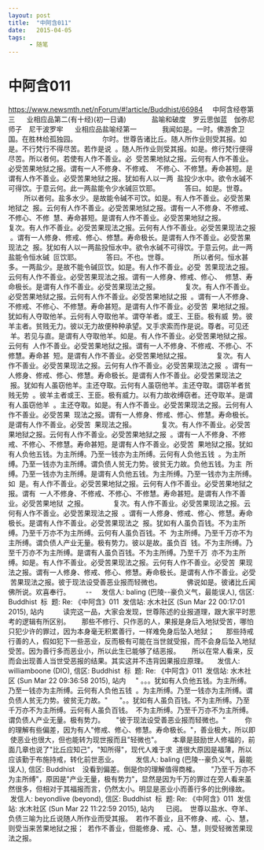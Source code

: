 ```yaml
---
layout: post
title:  "中阿含011"
date:   2015-04-05
tags:
      - 随笔
---
```


# 中阿含011


https://www.newsmth.net/nForum/#!article/Buddhist/66984
  
 中阿含经卷第三
   
 业相应品第二(有十经)(初一日诵)
   
 　　盐喻和破度　罗云思伽蓝　伽弥尼师子　尼干波罗牢
   
 业相应品盐喻经第一
   
 　　我闻如是。一时。佛游舍卫国。在胜林给孤独园。
   
 　　尔时。世尊告诸比丘。随人所作业则受其报。如是。不行梵行不得尽苦。若作是说
 。随人所作业则受其报。如是。修行梵行便得尽苦。所以者何。若使有人作不善业。必
 受苦果地狱之报。云何有人作不善业。必受苦果地狱之报。谓有一人不修身、不修戒、
 不修心、不修慧。寿命甚短。是谓有人作不善业。必受苦果地狱之报。犹如有人以一两
 盐投少水中。欲令水碱不可得饮。于意云何。此一两盐能令少水碱叵饮耶。
   
 　　答曰。如是。世尊。
   
 　　所以者何。盐多水少。是故能令碱不可饮。如是。有人作不善业。必受苦果地狱之
 报。云何有人作不善业。必受苦果地狱之报。谓有一人不修身、不修戒、不修心、不修
 慧、寿命甚短。是谓有人作不善业。必受苦果地狱之报。
   
 　　复次。有人作不善业。必受苦果现法之报。云何有人作不善业。必受苦果现法之报
 。谓有一人修身、修戒、修心、修慧。寿命极长。是谓有人作不善业。必受苦果现法之
 报。犹如有人以一两盐投恒水中。欲令水碱不可得饮。于意云何。此一两盐能令恒水碱
 叵饮耶。
   
 　　答曰。不也。世尊。
   
 　　所以者何。恒水甚多。一两盐少。是故不能令碱叵饮。如是。有人作不善业。必受
 苦果现法之报。云何有人作不善业。必受苦果现法之报。谓有一人修身、修戒、修心、
 修慧、寿命极长。是谓有人作不善业。必受苦果现法之报。
   
 　　复次。有人作不善业。必受苦果地狱之报。云何有人作不善业。必受苦果地狱之报
 。谓有一人不修身、不修戒、不修心、不修慧。寿命甚短。是谓有人作不善业。必受苦
 果地狱之报。犹如有人夺取他羊。云何有人夺取他羊。谓夺羊者。或王、王臣。极有威
 势。彼羊主者。贫贱无力。彼以无力故便种种承望。叉手求索而作是说。尊者。可见还
 羊。若见与直。是谓有人夺取他羊。如是。有人作不善业。必受苦果地狱之报。云何有
 人作不善业。必受苦果地狱之报。谓有一人不修身、不修戒、不修心、不修慧。寿命甚
 短。是谓有人作不善业。必受苦果地狱之报。
   
 　　复次。有人作不善业。必受苦果现法之报。云何有人作不善业。必受苦果现法之报
 。谓有一人修身、修戒、修心、修慧。寿命极长。是谓有人作不善业。必受苦果现法之
 报。犹如有人虽窃他羊。主还夺取。云何有人虽窃他羊。主还夺取。谓窃羊者贫贱无势
 。彼羊主者或王、王臣。极有威力。以有力故收缚窃者。还夺取羊。是谓有人虽窃他羊
 。主还夺取。如是。有人作不善业。必受苦果现法之报。云何有人作不善业。必受苦果
 现法之报。谓有一人修身、修戒、修心、修慧。寿命极长。是谓有人作不善业。必受苦
 果现法之报。
   
 　　复次。有人作不善业。必受苦果地狱之报。云何有人作不善业。必受苦果地狱之报
 。谓有一人不修身、不修戒、不修心、不修慧。寿命甚短。是谓有人作不善业。必受苦
 果地狱之报。犹如有人负他五钱。为主所缚。乃至一钱亦为主所缚。云何有人负他五钱
 。为主所缚。乃至一钱亦为主所缚。谓负债人贫无力势。彼贫无力故。负他五钱。为主
 所缚。乃至一钱亦为主所缚。是谓有人负他五钱。为主所缚。乃至一钱亦为主所缚。如
 是。有人作不善业。必受苦果地狱之报。云何有人作不善业。必受苦果地狱之报。谓有
 一人不修身、不修戒、不修心、不修慧。寿命甚短。是谓有人作不善业。必受苦果地狱
 之报。
   
 　　复次。有人作不善业。必受苦果现法之报。云何有人作不善业。必受苦果现法之报
 。谓有一人修身、修戒、修心、修慧。寿命极长。是谓有人作不善业。必受苦果现法之
 报。犹如有人虽负百钱。不为主所缚。乃至千万亦不为主所缚。云何有人虽负百钱。不
 为主所缚。乃至千万亦不为主所缚。谓负债人产业无量。极有势力。彼以是故。虽负百
 钱。不为主所缚。乃至千万亦不为主所缚。是谓有人虽负百钱。不为主所缚。乃至千万
 亦不为主所缚。如是。有人作不善业。必受苦果现法之报。云何有人作不善业。必受苦
 果现法之报。谓有一人修身、修戒、修心、修慧。寿命极长。是谓有人作不善业。必受
 苦果现法之报。彼于现法设受善恶业报而轻微也。
   
 　　佛说如是。彼诸比丘闻佛所说。欢喜奉行。  
   
 \--
  
 发信人: baling (巴陵\--豪负义气，最能误人), 信区: Buddhist
 标  题: Re: 《中阿含》011
 发信站: 水木社区 (Sun Mar 22 00:17:01 2015), 站内
   
   
 读完这一品，大家会发现，世尊陈述的业报道理，跟大家平时思考的逻辑有所区别。
   
 那些不修行、只作恶的人，果报是身后入地狱受苦，哪怕只犯少许的罪过，因为本身毫无积累善行，一样难免身后坠入地狱；
   
 那些持戒行善的人，假如犯下一些恶业，反而极有可能在当世就受报，而不会身后坠入地狱受苦。因为善行多而恶业小，所以此生已能够了结恶报。
   
 所以在常人看来，反而会出现善人当世受恶报的结果。其实这并不违背因果报应原理。
  
 发信人: williamboone (DIO), 信区: Buddhist
 标  题: Re: 《中阿含》011
 发信站: 水木社区 (Sun Mar 22 09:36:58 2015), 站内
  
 " 。。。犹如有人负他五钱。为主所缚。乃至一钱亦为主所缚。云何有人负他五钱
 。为主所缚。乃至一钱亦为主所缚。谓负债人贫无力势。彼贫无力故。"
   
 "。。犹如有人虽负百钱。不为主所缚。乃至千万亦不为主所缚。云何有人虽负百钱。
 不为主所缚。乃至千万亦不为主所缚。谓负债人产业无量。极有势力。
   
 "彼于现法设受善恶业报而轻微也。"
   
   
 你的理解有些偏差，因为有人"修戒、修心、修慧。寿命极长。"，善业极大，所以即
 使恶业也很大，但也能转为现世报而且"轻微也"。
   
 本章是鼓励世人修福的，前面几章也说了"比丘应知己"，"知所得"，现代人难于求
 道很大原因是福薄，所以应该勤于布施持戒，转化前世恶业。
  
 
   发信人: baling (巴陵\--豪负义气，最能误人), 信区: Buddhist
 
 没看到偏差。倒是你的理解值得商榷。
   
 "乃至千万亦不为主所缚"，原因是"产业无量，极有势力"，显然是因为千万的罪过在旁人看来虽然很多，但相对于其福报而言，仍然太小。明显是恶业小而善行多的比例缘故。
  
 发信人: beyondlive (beyond), 信区: Buddhist
 标  题: Re: 《中阿含》011
 发信站: 水木社区 (Sun Mar 22 11:22:59 2015), 站内
   
 已阅。
 世尊以盐水、夺羊、负债三喻为比丘说随人所作业而受其报。
 若作不善业，且不修身、戒、心、慧，则受当来苦果地狱之报；
 若作不善业，但能修身、戒、心、慧，则受轻微苦果现法之报。
  


